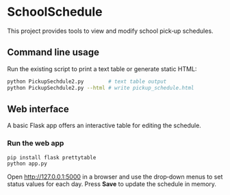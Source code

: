 # SchoolSchedule

This project provides tools to view and modify school pick‑up schedules.

## Command line usage

Run the existing script to print a text table or generate static HTML:

```bash
python PickupSechdule2.py        # text table output
python PickupSechdule2.py --html # write pickup_schedule.html
```

## Web interface

A basic Flask app offers an interactive table for editing the schedule.

### Run the web app

```bash
pip install flask prettytable
python app.py
```

Open <http://127.0.0.1:5000> in a browser and use the drop‑down menus to set
status values for each day. Press **Save** to update the schedule in memory.

